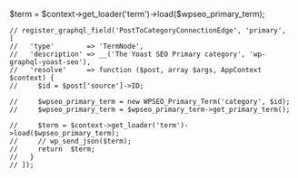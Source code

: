 $term = $context->get_loader('term')->load(\$wpseo_primary_term);

    // register_graphql_field('PostToCategoryConnectionEdge', 'primary',  [
    //   'type'        => 'TermNode',
    //   'description' => __('The Yoast SEO Primary category', 'wp-graphql-yoast-seo'),
    //   'resolve'     => function ($post, array $args, AppContext $context) {
    //     $id = $post['source']->ID;

    //     $wpseo_primary_term = new WPSEO_Primary_Term('category', $id);
    //     $wpseo_primary_term = $wpseo_primary_term->get_primary_term();

    //     $term = $context->get_loader('term')->load($wpseo_primary_term);
    //     // wp_send_json($term);
    //     return  $term;
    //   }
    // ]);
